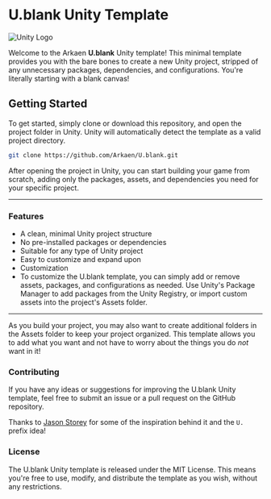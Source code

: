 # U.blank Unity Template

![Unity Logo](Assets/Arkaen/resourcez/img/unity_logo.png)

Welcome to the Arkaen **U.blank** Unity template! This minimal template provides you with the bare bones to create a new Unity project, stripped of any unnecessary packages, dependencies, and configurations. You're literally starting with a blank canvas!

## Getting Started

To get started, simply clone or download this repository, and open the project folder in Unity. Unity will automatically detect the template as a valid project directory.

```sh
git clone https://github.com/Arkaen/U.blank.git
```

After opening the project in Unity, you can start building your game from scratch, adding only the packages, assets, and dependencies you need for your specific project.

---

### Features
- A clean, minimal Unity project structure
- No pre-installed packages or dependencies
- Suitable for any type of Unity project
- Easy to customize and expand upon
- Customization
- To customize the U.blank template, you can simply add or remove assets, packages, and configurations as needed. Use Unity's Package Manager to add packages from the Unity Registry, or import custom assets into the project's Assets folder.

---

As you build your project, you may also want to create additional folders in the Assets folder to keep your project organized. This template allows you to add what you want and not have to worry about the things you do *not* want in it!

### **Contributing**
If you have any ideas or suggestions for improving the U.blank Unity template, feel free to submit an issue or a pull request on the GitHub repository.

Thanks to [Jason Storey](https://www.youtube.com/c/jasonstorey) for some of the inspiration behind it and the `U.` prefix idea!

### **License**
The U.blank Unity template is released under the MIT License. This means you're free to use, modify, and distribute the template as you wish, without any restrictions.